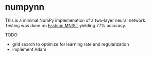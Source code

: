 # numpynn

This is a minimal NumPy implemenation of a two-layer neural network. Testing was done on [Fashion MNIST](https://github.com/zalandoresearch/fashion-mnist) yielding 77% accuracy.


TODO:
- grid search to optimize for learning rate and regularization
- implement Adam
